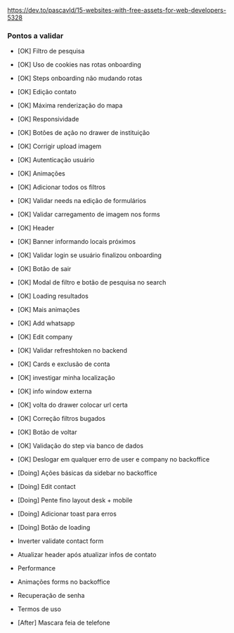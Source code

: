 https://dev.to/pascavld/15-websites-with-free-assets-for-web-developers-5328

### Pontos a validar

- [OK] Filtro de pesquisa
- [OK] Uso de cookies nas rotas onboarding
- [OK] Steps onboarding não mudando rotas
- [OK] Edição contato
- [OK] Máxima renderização do mapa
- [OK] Responsividade
- [OK] Botões de ação no drawer de instituição
- [OK] Corrigir upload imagem
- [OK] Autenticação usuário
- [OK] Animações
- [OK] Adicionar todos os filtros
- [OK] Validar needs na edição de formulários
- [OK] Validar carregamento de imagem nos forms
- [OK] Header
- [OK] Banner informando locais próximos
- [OK] Validar login se usuário finalizou onboarding
- [OK] Botão de sair
- [OK] Modal de filtro e botão de pesquisa no search
- [OK] Loading resultados
- [OK] Mais animações
- [OK] Add whatsapp
- [OK] Edit company
- [OK] Validar refreshtoken no backend
- [OK] Cards e exclusão de conta
- [OK] investigar minha localização
- [OK] info window externa
- [OK] volta do drawer colocar url certa
- [OK] Correção filtros bugados
- [OK] Botão de voltar
- [OK] Validação do step via banco de dados
- [OK] Deslogar em qualquer erro de user e company no backoffice

- [Doing] Ações básicas da sidebar no backoffice
- [Doing] Edit contact
- [Doing] Pente fino layout desk + mobile
- [Doing] Adicionar toast para erros
- [Doing] Botão de loading

- Inverter validate contact form
- Atualizar header após atualizar infos de contato
- Performance
- Animações forms no backoffice
- Recuperação de senha
- Termos de uso

- [After] Mascara feia de telefone

